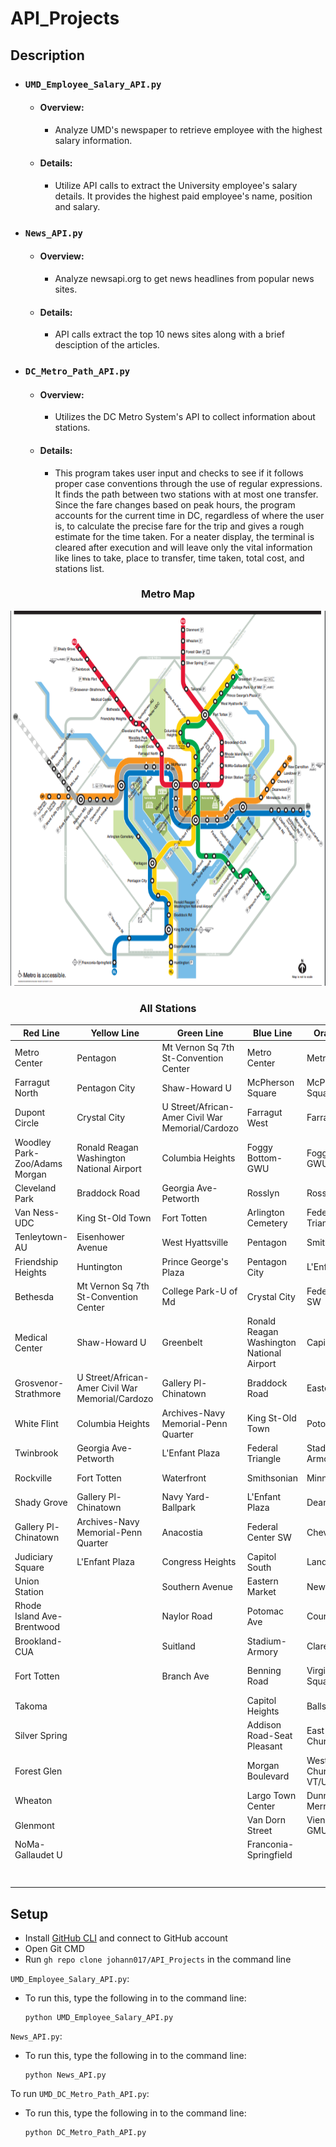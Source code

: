 # API_Projects

## Description

- ### `UMD_Employee_Salary_API.py`
  - #### Overview: 
    - Analyze UMD's newspaper to retrieve employee with the highest salary information.
  - #### Details: 
    - Utilize API calls to extract the University employee's salary details. It provides the highest paid employee's name, position and salary.

- ### `News_API.py`
  - #### Overview: 
    - Analyze newsapi.org to get news headlines from popular news sites.
  - #### Details: 
    - API calls extract the top 10 news sites along with a brief desciption of the articles.

- ### `DC_Metro_Path_API.py`
  - #### Overview: 
    - Utilizes the DC Metro System's API to collect information about stations.
  - #### Details: 
    - This program takes user input and checks to see if it follows proper case conventions through the use of regular expressions. It finds the path between two stations with at most one transfer. Since the fare changes based on peak hours, the program accounts for the current time in DC, regardless of where the user is, to calculate the precise fare for the trip and gives a rough estimate for the time taken. For a neater display, the terminal is cleared after execution and will leave only the vital information like lines to take, place to transfer, time taken, total cost, and stations list.

<h3 align="center">Metro Map</h3>
<p align="center">
   <img src="https://github.com/johann017/API_Projects/blob/9fde986c9c92d25bd5ee1111af20e23a9e1e588b/Metro_Details/Metro_Map.PNG" width = "600" height = "600"/>
</p>

<h3 align="center">All Stations</h3>

| Red Line  | Yellow Line | Green Line | Blue Line | Orange Line | Silver Line |
| --------- | ----------- | ---------- | --------- | ----------- | ----------- |
| Metro Center | Pentagon | Mt Vernon Sq 7th St-Convention Center | Metro Center | Metro Center | Metro Center |
| Farragut North | Pentagon City | Shaw-Howard U | McPherson Square | McPherson Square | McPherson Square |
| Dupont Circle | Crystal City | U Street/African-Amer Civil War Memorial/Cardozo | Farragut West | Farragut West | Farragut West | 
| Woodley Park-Zoo/Adams Morgan | Ronald Reagan Washington National Airport | Columbia Heights| Foggy Bottom-GWU | Foggy Bottom-GWU | Foggy Bottom-GWU |
| Cleveland Park | Braddock Road | Georgia Ave-Petworth | Rosslyn | Rosslyn | Rosslyn |
| Van Ness-UDC | King St-Old Town | Fort Totten | Arlington Cemetery | Federal Triangle | Federal Triangle |
| Tenleytown-AU | Eisenhower Avenue | West Hyattsville | Pentagon | Smithsonian | Smithsonian |
| Friendship Heights | Huntington | Prince George's Plaza| Pentagon City | L'Enfant Plaza | L'Enfant Plaza |
| Bethesda | Mt Vernon Sq 7th St-Convention Center | College Park-U of Md | Crystal City | Federal Center SW | Federal Center SW |
| Medical Center | Shaw-Howard U | Greenbelt | Ronald Reagan Washington National Airport | Capitol South | Capitol South |
| Grosvenor-Strathmore | U Street/African-Amer Civil War Memorial/Cardozo | Gallery Pl-Chinatown | Braddock Road | Eastern Market | Eastern Market |
| White Flint | Columbia Heights | Archives-Navy Memorial-Penn Quarter | King St-Old Town | Potomac Ave | Potomac Ave |
| Twinbrook | Georgia Ave-Petworth | L'Enfant Plaza | Federal Triangle | Stadium-Armory | Stadium-Armory |
| Rockville | Fort Totten | Waterfront | Smithsonian | Minnesota Ave | Benning Road |
| Shady Grove | Gallery Pl-Chinatown | Navy Yard-Ballpark | L'Enfant Plaza | Deanwood | Capitol Heights |
| Gallery Pl-Chinatown | Archives-Navy Memorial-Penn Quarter | Anacostia | Federal Center SW | Cheverly | Addison Road-Seat Pleasant |
| Judiciary Square | L'Enfant Plaza | Congress Heights | Capitol South | Landover | Morgan Boulevard |
| Union Station | | Southern Avenue | Eastern Market | New Carrollton | Largo Town Center |
| Rhode Island Ave-Brentwood | | Naylor Road | Potomac Ave | Court House | Court House |
| Brookland-CUA | | Suitland | Stadium-Armory | Clarendon | Clarendon | 
| Fort Totten | | Branch Ave | Benning Road | Virginia Square-GMU | Virginia Square-GMU |
| Takoma | | | Capitol Heights | Ballston-MU | Ballston-MU | 
| Silver Spring | | | Addison Road-Seat Pleasant | East Falls Church | East Falls Church |
| Forest Glen | | | Morgan Boulevard | West Falls Church-VT/UVA | McLean |
| Wheaton | | | Largo Town Center | Dunn Loring-Merrifield | Tysons Corner |
| Glenmont | | | Van Dorn Street | Vienna/Fairfax-GMU | Greensboro |
| NoMa-Gallaudet U | | | Franconia-Springfield | | Spring Hill |
| | | | | | Wiehle-Reston East |


## Setup
- Install [GitHub CLI](https://cli.github.com/) and connect to GitHub account
- Open Git CMD
- Run `gh repo clone johann017/API_Projects` in the command line

`UMD_Employee_Salary_API.py`:
- To run this, type the following in to the command line:
  ```
  python UMD_Employee_Salary_API.py
  ```
  
`News_API.py`:
- To run this, type the following in to the command line:
  ```
  python News_API.py
  ```

To run `UMD_DC_Metro_Path_API.py`:
- To run this, type the following in to the command line:
  ```
  python DC_Metro_Path_API.py
  ```
